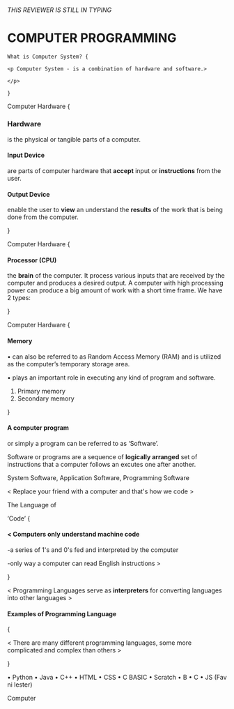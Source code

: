 <link rel="stylesheet"
href="https://actwu.github.io/Web-Dev/mdfutr.css"/>

###### THIS REVIEWER IS STILL IN TYPING

# COMPUTER PROGRAMMING 

```
What is Computer System? {

<p Computer System - is a combination of hardware and software.>

</p>

}
```


Computer Hardware {

### Hardware 
is the physical or tangible parts of a computer.

#### Input Device 
are parts of computer hardware that **accept** input or **instructions** from the user.

#### Output Device 
enable the user to **view** an understand the **results** of the work that is being done from the computer.

}

Computer Hardware {

#### Processor (CPU) 
the **brain** of the computer. It process various inputs that are received by the computer and produces a desired output. A computer with high processing power can produce a big amount of work with a short time frame. We have 2 types:

}

Computer Hardware {

#### Memory
• can also be referred to as Random Access Memory (RAM) and is utilized as the computer’s temporary storage area.

• plays an important role in executing any kind of program and software.

1. Primary memory
2. Secondary memory

}

#### A computer program
or simply a program can be referred to as ‘Software’.

Software or programs are a sequence of **logically arranged** set of instructions that a computer follows an excutes one after another.

System Software, Application Software, Programming Software

< Replace your friend with a computer and that's how we code >


The Language of

‘Code’ {

#### < Computers only understand machine code

-a series of 1's and 0's fed and interpreted by the computer

-only way a computer can read English instructions >

}

< Programming Languages serve as **interpreters** for converting languages into other languages >


#### Examples of Programming Language
{

< There are many different programming languages, some more complicated and complex than others >

}

• Python
• Java 
• C++ 
• HTML 
• CSS 
• C BASIC
• Scratch
• B
• C
• JS (Fav ni lester)

Computer

